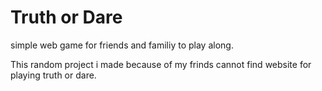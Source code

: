 # Truth or Dare

simple web game for friends and familiy to play along.

This random project i made because of my frinds cannot find website for playing truth or dare.
